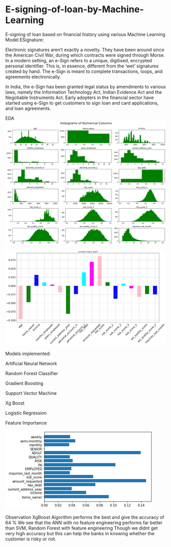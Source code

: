 # E-signing-of-loan-by-Machine-Learning
E-signing of loan based on financial history using various Machine Learning Model
ESignature:

Electronic signatures aren’t exactly a novelty. They have been around since the American Civil War, during which contracts were signed through Morse. In a modern setting, an e-Sign refers to a unique, digitised, encrypted personal identifier. This is, in essence, different from the ‘wet’ signatures created by hand. The e-Sign is meant to complete transactions, loops, and agreements electronically.

In India, the e-Sign has been granted legal status by amendments to various laws, namely the Information Technology Act, Indian Evidence Act and the Negotiable Instruments Act. Early adopters in the financial sector have started using e-Sign to get customers to sign loan and card applications, and loan agreements.


EDA
<img src="download.png">

<img src="corr.png">

Models implemented:

Artificial Neural Network

Random Forest Classifier

Gradient Boosting

Support Vector Machine

Xg Boost

Logistic Regression

Feature Importance

<img src="feat.png">


Observation
XgBoost Algorithm performs the best and give the accuracy of 64 %
We see that the ANN with no feature engineering performs far better than SVM, Random Forest with feature engineering
Though we didnt get very high accuracy but this can help the banks in knowing whether the customer is risky or not.


